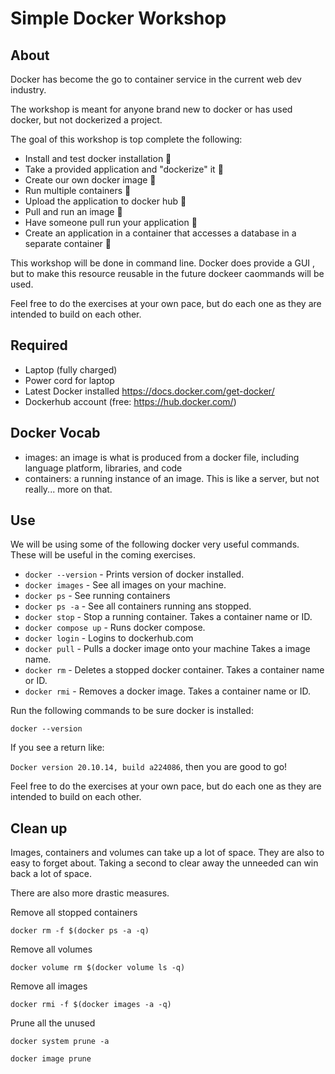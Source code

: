 # Simple Docker Workshop

## About

Docker has become the go to container service in the current web dev industry.

The workshop is meant for anyone brand new to docker or has used docker, but not dockerized a project.

The goal of this workshop is top complete the following:

- Install and test docker installation 🐳
- Take a provided application and "dockerize" it 🐳
- Create our own docker image 🐳
- Run multiple containers 🐳
- Upload the application to docker hub 🐳
- Pull and run an image 🐳
- Have someone pull run your application 🐳
- Create an application in a container that accesses a database in a separate container 🐳

This workshop will be done in command line. Docker does provide a GUI , but to make this resource reusable in the future dockeer caommands will be used.

Feel free to do the exercises at your own pace, but do each one as they are intended to build on each other.

## Required

- Laptop (fully charged)
- Power cord for laptop
- Latest Docker installed https://docs.docker.com/get-docker/
- Dockerhub account (free: https://hub.docker.com/)

## Docker Vocab

- images: an image is what is produced from a docker file, including language platform, libraries, and code
- containers: a running instance of an image. This is like a server, but not really... more on that.

## Use

We will be using some of the following docker very useful commands. These will be useful in the coming exercises.

- `docker --version` - Prints version of docker installed.
- `docker images` - See all images on your machine.
- `docker ps` - See running containers
- `docker ps -a` - See all containers running ans stopped.
- `docker stop` - Stop a running container. Takes a container name or ID.
- `docker compose up` - Runs docker compose.
- `docker login` - Logins to dockerhub.com
- `docker pull` - Pulls a docker image onto your machine Takes a image name.
- `docker rm` - Deletes a stopped docker container. Takes a container name or ID.
- `docker rmi` - Removes a docker image. Takes a container name or ID.

Run the following commands to be sure docker is installed:

`docker --version`

If you see a return like:

`Docker version 20.10.14, build a224086`, then you are good to go!

Feel free to do the exercises at your own pace, but do each one as they are intended to build on each other.


## Clean up

Images, containers and volumes can take up a lot of space. They are also to easy to forget about. Taking a second to clear away the unneeded can win back a lot of space.

There are also more drastic measures.

Remove all stopped containers

`docker rm -f $(docker ps -a -q)`

Remove all volumes

`docker volume rm $(docker volume ls -q)`

Remove all images

`docker rmi -f $(docker images -a -q)`

Prune all the unused

`docker system prune -a`

`docker image prune`